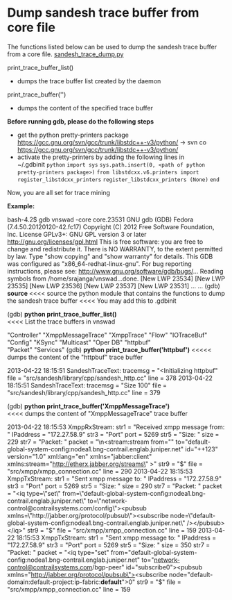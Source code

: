 # Dump sandesh trace buffer from core file

The functions listed below can be used to dump the sandesh trace buffer from a core file.
[sandesh_trace_dump.py](https://github.com/Juniper/contrail-sandesh/blob/master/utils/sandesh_trace_dump.py)
 
print_trace_buffer_list()
  - dumps the trace buffer list created by the daemon

print_trace_buffer('<trace buffer name>')
  - dumps the content of the specified trace buffer


**Before running gdb, please do the following steps**
- get the python pretty-printers package  
  https://gcc.gnu.org/svn/gcc/trunk/libstdc++-v3/python/
  -> svn co https://gcc.gnu.org/svn/gcc/trunk/libstdc++-v3/python/
- activate the pretty-printers by adding the following lines in  
  ~/.gdbinit
`python`
`import sys`
`sys.path.insert(0, <path of python pretty-printers package>)`
`from libstdcxx.v6.printers import register_libstdcxx_printers`
`register_libstdcxx_printers (None)`
`end`
 
Now, you are all set for trace mining 

**Example:**
 
bash-4.2$ gdb vnswad -core core.23531
GNU gdb (GDB) Fedora (7.4.50.20120120-42.fc17)
Copyright (C) 2012 Free Software Foundation, Inc.
License GPLv3+: GNU GPL version 3 or later <http://gnu.org/licenses/gpl.html>
This is free software: you are free to change and redistribute it.
There is NO WARRANTY, to the extent permitted by law.  Type "show copying"
and "show warranty" for details.
This GDB was configured as "x86_64-redhat-linux-gnu".
For bug reporting instructions, please see:
<http://www.gnu.org/software/gdb/bugs/>...
Reading symbols from /home/srajanga/vnswad...done.
[New LWP 23534]
[New LWP 23535]
[New LWP 23536]
[New LWP 23537]
[New LWP 23531]
…
…
(gdb) **source <path to sandesh_trace_dump.py>**
<<<< source the python module that contains the functions to dump the sandesh trace buffer
<<<< You may add this to .gdbinit


(gdb) **python print_trace_buffer_list()**     
<<<< List the trace buffers in vnswad

"Controller"
"XmppMessageTrace"
"XmppTrace"
"Flow"
"IOTraceBuf"
"Config"
"KSync"
"Multicast"
"Oper DB"
"httpbuf"  
"Packet"
"Services"
(gdb) **python print_trace_buffer('httpbuf')** 
<<<<< dumps the content of the "httpbuf" trace buffer

2013-04-22 18:15:51 SandeshTraceText: tracemsg = "<Initializing httpbuf" file = "src/sandesh/library/cpp/sandesh_http.cc" line = 378
2013-04-22 18:15:51 SandeshTraceText: tracemsg = "Size 100" file = "src/sandesh/library/cpp/sandesh_http.cc" line = 379
 
(gdb) **python print_trace_buffer('XmppMessageTrace')**   
<<<< dumps the content of "XmppMessageTrace" trace buffer

2013-04-22 18:15:53 XmppRxStream: str1 = "Received xmpp message from: " IPaddress = "172.27.58.9" str3 = "Port" port = 5269 str5 = "Size: " size = 229 str7 = "Packet: " packet = "<?xml version=\"1.0\"?>\n<stream:stream from=\"\" to=\"default-global-system-config:nodea1.bng-contrail.englab.juniper.net\" id=\"++123\" version=\"1.0\" xml:lang=\"en\" xmlns=\"jabber:client\" xmlns:stream=\"http://etherx.jabber.org/streams\"  >" str9 = "$" file = "src/xmpp/xmpp_connection.cc" line = 290
2013-04-22 18:15:53 XmppTxStream: str1 = "Sent xmpp message to: " IPaddress = "172.27.58.9" str3 = "Port" port = 5269 str5 = "Size: " size = 290 str7 = "Packet: " packet = "<iq type=\"set\" from=\"default-global-system-config:nodea1.bng-contrail.englab.juniper.net\" to=\"network-control@contrailsystems.com/config\"><pubsub xmlns=\"http://jabber.org/protocol/pubsub\"><subscribe node=\"default-global-system-config:nodea1.bng-contrail.englab.juniper.net\" /></pubsub></iq>" str9 = "$" file = "src/xmpp/xmpp_connection.cc" line = 159
2013-04-22 18:15:53 XmppTxStream: str1 = "Sent xmpp message to: " IPaddress = "172.27.58.9" str3 = "Port" port = 5269 str5 = "Size: " size = 350 str7 = "Packet: " packet = "<iq type=\"set\" from=\"default-global-system-config:nodea1.bng-contrail.englab.juniper.net\" to=\"network-control@contrailsystems.com/bgp-peer\" id=\"subscribe0\"><pubsub xmlns=\"http://jabber.org/protocol/pubsub\"><subscribe node=\"default-domain:default-project:ip-fabric:__default__\"><options><instance-id>0</instance-id></options></subscribe></pubsub></iq>" str9 = "$" file = "src/xmpp/xmpp_connection.cc" line = 159
